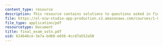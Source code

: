 ```yaml
---
content_type: resource
description: This resource contains solutions to questions asked in final exam.
file: https://ol-ocw-studio-app-production.s3.amazonaws.com/courses/1-85-water-and-wastewater-treatment-engineering-spring-2006/624b46ce3e7abd60e6564ccd7a552a50_final_exam_soln.pdf
file_type: application/pdf
resourcetype: Document
title: final_exam_soln.pdf
uid: 624b46ce-3e7a-bd60-e656-4ccd7a552a50
---
```

